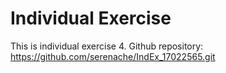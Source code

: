 # Individual Exercise

This is individual exercise 4.
Github repository:
https://github.com/serenache/IndEx_17022565.git